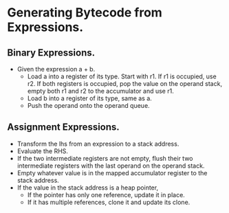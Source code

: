 # Generating Bytecode from Expressions.

## Binary Expressions.

-  Given the expression a + b.
   -  Load a into a register of its type. Start with r1. If r1 is occupied, use r2. If both registers is occupied, pop the value on the operand stack, empty both r1 and r2 to the accumulator and use r1.
   -  Load b into a register of its type, same as a.
   -  Push the operand onto the operand queue.

## Assignment Expressions.

-  Transform the lhs from an expression to a stack address.
-  Evaluate the RHS.
-  If the two intermediate registers are not empty, flush their two intermediate registers with the last operand on the operand stack.
-  Empty whatever value is in the mapped accumulator register to the stack address.
-  If the value in the stack address is a heap pointer,
   -  If the pointer has only one reference, update it in place.
   -  If it has multiple references, clone it and update its clone.
